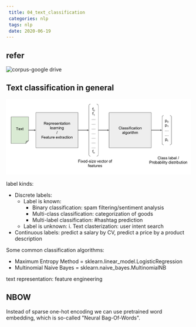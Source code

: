 ```yaml
---
 title: 04_text_classification
 categories: nlp
 tags: nlp
 date: 2020-06-19
---
```


## refer

![corpus-google drive](https://drive.google.com/drive/u/0/folders/0Bz8a_Dbh9Qhbfll6bVpmNUtUcFdjYmF2SEpmZUZUcVNiMUw1TWN6RDV3a0JHT3kxLVhVR2M)

## Text classification in general

![text_c1](imgs/text_c1.png)

label kinds:
- Discrete labels:
    - Label is known:
        - Binary classification: spam filtering/sentiment analysis
        - Multi-class classification: categorization of goods
        - Multi-label classification: #hashtag prediction
    - Label is unknown:
i. Text clasterization: user intent search
- Continuous labels: predict a salary by CV, predict a price by a product description

Some common classification algorithms:
- Maximum Entropy Method = sklearn.linear_model.LogisticRegression
- Multinomial Naive Bayes = sklearn.naive_bayes.MultinomialNB

text representation: feature engineering

## NBOW

Instead of sparse one-hot encoding we can use pretrained word embedding, which is so-called "Neural Bag-Of-Words".